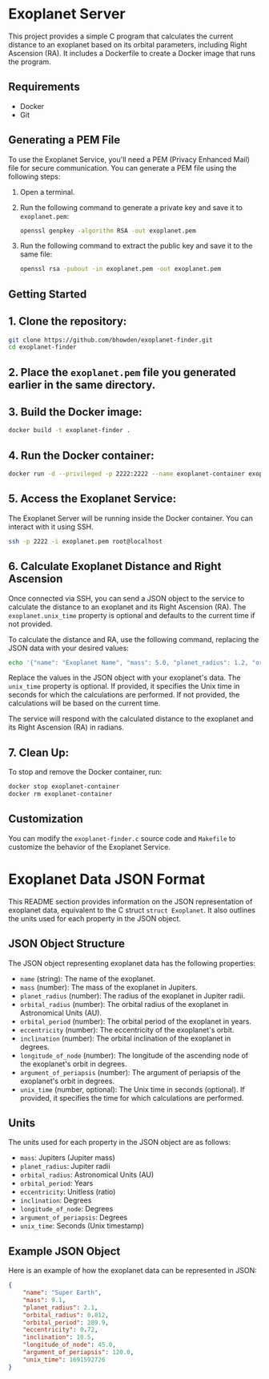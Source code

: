 # Exoplanet Server

This project provides a simple C program that calculates the current distance to an exoplanet based on its orbital parameters, including Right Ascension (RA). It includes a Dockerfile to create a Docker image that runs the program.

## Requirements

- Docker
- Git

## Generating a PEM File

To use the Exoplanet Service, you'll need a PEM (Privacy Enhanced Mail) file for secure communication. You can generate a PEM file using the following steps:

1. Open a terminal.

2. Run the following command to generate a private key and save it to `exoplanet.pem`:

   ```sh
   openssl genpkey -algorithm RSA -out exoplanet.pem
   ```

3. Run the following command to extract the public key and save it to the same file:

   ```sh
   openssl rsa -pubout -in exoplanet.pem -out exoplanet.pem
   ```

## Getting Started

## 1. Clone the repository:

```sh
git clone https://github.com/bhowden/exoplanet-finder.git
cd exoplanet-finder
```

## 2. Place the `exoplanet.pem` file you generated earlier in the same directory.

## 3. Build the Docker image:

```sh
docker build -t exoplanet-finder .
```

## 4. Run the Docker container:

```sh
docker run -d --privileged -p 2222:2222 --name exoplanet-container exoplanet-finder
```

## 5. Access the Exoplanet Service:

The Exoplanet Server will be running inside the Docker container. You can interact with it using SSH.

```sh
ssh -p 2222 -i exoplanet.pem root@localhost
```

## 6. Calculate Exoplanet Distance and Right Ascension

Once connected via SSH, you can send a JSON object to the service to calculate the distance to an exoplanet and its Right Ascension (RA). The `exoplanet.unix_time` property is optional and defaults to the current time if not provided.

To calculate the distance and RA, use the following command, replacing the JSON data with your desired values:

```sh
echo '{"name": "Exoplanet Name", "mass": 5.0, "planet_radius": 1.2, "orbital_radius": 3.0, "orbital_period": 6.0, "eccentricity": 0.2, "inclination": 30.0, "longitude_of_node": 45.0, "argument_of_periapsis": 120.0, "unix_time": 1691592726}' | ssh -p 2222 -i exoplanet.pem root@localhost
```

Replace the values in the JSON object with your exoplanet's data. The `unix_time` property is optional. If provided, it specifies the Unix time in seconds for which the calculations are performed. If not provided, the calculations will be based on the current time.

The service will respond with the calculated distance to the exoplanet and its Right Ascension (RA) in radians.

## 7. Clean Up:

To stop and remove the Docker container, run:

```sh
docker stop exoplanet-container
docker rm exoplanet-container
```

## Customization

You can modify the `exoplanet-finder.c` source code and `Makefile` to customize the behavior of the Exoplanet Service.

# Exoplanet Data JSON Format

This README section provides information on the JSON representation of exoplanet data, equivalent to the C struct `struct Exoplanet`. It also outlines the units used for each property in the JSON object.

## JSON Object Structure

The JSON object representing exoplanet data has the following properties:

- `name` (string): The name of the exoplanet.
- `mass` (number): The mass of the exoplanet in Jupiters.
- `planet_radius` (number): The radius of the exoplanet in Jupiter radii.
- `orbital_radius` (number): The orbital radius of the exoplanet in Astronomical Units (AU).
- `orbital_period` (number): The orbital period of the exoplanet in years.
- `eccentricity` (number): The eccentricity of the exoplanet's orbit.
- `inclination` (number): The orbital inclination of the exoplanet in degrees.
- `longitude_of_node` (number): The longitude of the ascending node of the exoplanet's orbit in degrees.
- `argument_of_periapsis` (number): The argument of periapsis of the exoplanet's orbit in degrees.
- `unix_time` (number, optional): The Unix time in seconds (optional). If provided, it specifies the time for which calculations are performed.

## Units

The units used for each property in the JSON object are as follows:

- `mass`: Jupiters (Jupiter mass)
- `planet_radius`: Jupiter radii
- `orbital_radius`: Astronomical Units (AU)
- `orbital_period`: Years
- `eccentricity`: Unitless (ratio)
- `inclination`: Degrees
- `longitude_of_node`: Degrees
- `argument_of_periapsis`: Degrees
- `unix_time`: Seconds (Unix timestamp)

## Example JSON Object

Here is an example of how the exoplanet data can be represented in JSON:

```json
{
    "name": "Super Earth",
    "mass": 9.1,
    "planet_radius": 2.1,
    "orbital_radius": 0.812,
    "orbital_period": 289.9,
    "eccentricity": 0.72,
    "inclination": 10.5,
    "longitude_of_node": 45.0,
    "argument_of_periapsis": 120.0,
    "unix_time": 1691592726
}
